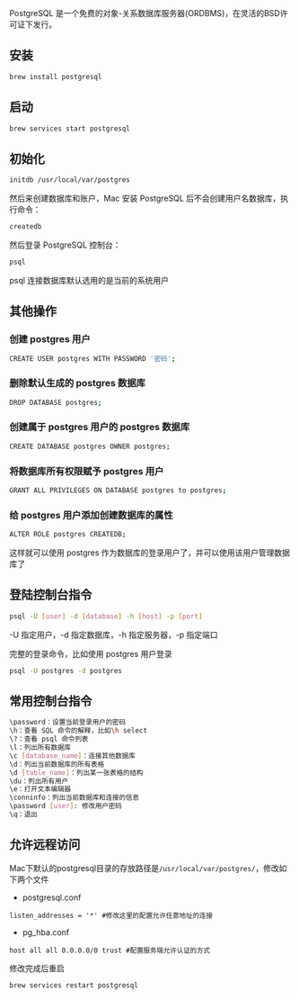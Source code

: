 PostgreSQL 是一个免费的对象-关系数据库服务器(ORDBMS)，在灵活的BSD许可证下发行。

## 安装

```bash
brew install postgresql
```

## 启动

```bash
brew services start postgresql
```

## 初始化

```bash
initdb /usr/local/var/postgres
```
然后来创建数据库和账户，Mac 安装 PostgreSQL 后不会创建用户名数据库，执行命令：

```bash
createdb
```

然后登录 PostgreSQL 控制台：

```bash
psql
```
psql 连接数据库默认选用的是当前的系统用户

## 其他操作

### 创建 postgres 用户

```bash
CREATE USER postgres WITH PASSWORD '密码';
```

### 删除默认生成的 postgres 数据库

```bash
DROP DATABASE postgres;
```

### 创建属于 postgres 用户的 postgres 数据库

```bash
CREATE DATABASE postgres OWNER postgres;
```

### 将数据库所有权限赋予 postgres 用户

```bash
GRANT ALL PRIVILEGES ON DATABASE postgres to postgres;
```

### 给 postgres 用户添加创建数据库的属性

```bash
ALTER ROLE postgres CREATEDB;
```

这样就可以使用 postgres 作为数据库的登录用户了，并可以使用该用户管理数据库了

## 登陆控制台指令

```bash
psql -U [user] -d [database] -h [host] -p [port]
```

-U 指定用户，-d 指定数据库，-h 指定服务器，-p 指定端口

完整的登录命令，比如使用 postgres 用户登录

```bash
psql -U postgres -d postgres
```

## 常用控制台指令

```bash
\password：设置当前登录用户的密码
\h：查看 SQL 命令的解释，比如\h select
\?：查看 psql 命令列表
\l：列出所有数据库
\c [database_name]：连接其他数据库
\d：列出当前数据库的所有表格
\d [table_name]：列出某一张表格的结构
\du：列出所有用户
\e：打开文本编辑器
\conninfo：列出当前数据库和连接的信息
\password [user]: 修改用户密码
\q：退出
```

## 允许远程访问

Mac下默认的postgresql目录的存放路径是`/usr/local/var/postgres/`，修改如下两个文件

* postgresql.conf
```config
listen_addresses = '*' #修改这里的配置允许任意地址的连接
```

* pg_hba.conf
```config
host all all 0.0.0.0/0 trust #配置服务端允许认证的方式
```

修改完成后重启

```bash
brew services restart postgresql
```
